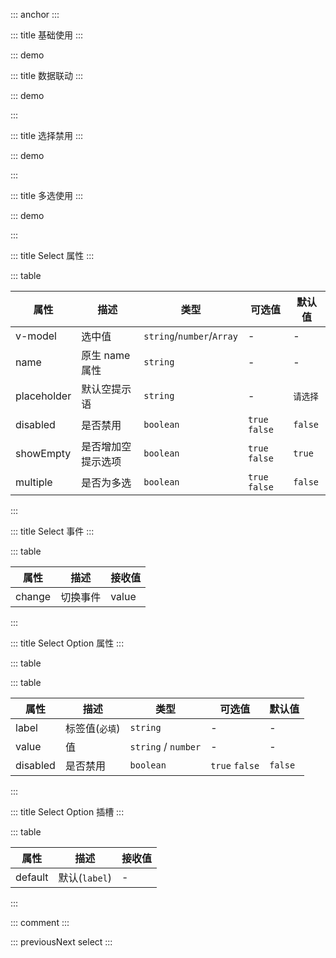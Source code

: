 ::: anchor
:::

::: title 基础使用
:::

::: demo

<template>
  <lay-select v-model="value">
    <lay-select-option value="1" label="学习"></lay-select-option>
    <lay-select-option value="2" label="编码"></lay-select-option>
    <lay-select-option value="3" label="运动"></lay-select-option>
  </lay-select>
</template>

<script>
import { ref } from 'vue'

export default {
  setup() {
    const value = ref(null);
    return {
      value
    }
  }
}
</script>


::: title 数据联动
:::

::: demo

<template>
  <lay-select v-model="value">
    <lay-select-option value="1" label="学习"></lay-select-option>
    <lay-select-option value="2" label="编码"></lay-select-option>
    <lay-select-option value="3" label="运动"></lay-select-option>
  </lay-select>
  <lay-button @click="change1">点击切换(当前值:{{value}})</lay-button>
</template>

<script>
import { ref } from 'vue'

export default {
  name:'selectChange',
  setup() {
    const value = ref(null);
    var i = 1;
    function change1(){
      value.value=i++%3+1
    }
    return {
      value,
      change1
    }
  }
}
</script>

:::

::: title 选择禁用
:::

::: demo

<template>
  <lay-select v-model="selected">
    <lay-select-option value="1" label="学习"></lay-select-option>
    <lay-select-option value="2" label="编码" disabled></lay-select-option>
    <lay-select-option value="3" label="运动"></lay-select-option>
  </lay-select>
</template>

<script>
import { ref } from 'vue'

export default {
  setup() {

    const selected = ref('1')

    return {
      selected
    }
  }
}
</script>

:::

::: title 多选使用
:::

::: demo

<template>
  <lay-select v-model="mvalue" @change="change" multiple>
    <lay-select-option value="1" label="学习"></lay-select-option>
    <lay-select-option value="2" label="编码" disabled></lay-select-option>
    <lay-select-option value="3" label="运动"></lay-select-option>
    <lay-select-option value="4" label="唱歌"></lay-select-option>
    <lay-select-option value="5" label="跳舞"></lay-select-option>
    <lay-select-option value="6" label="打篮球"></lay-select-option>
    <lay-select-option value="7" label="rap"></lay-select-option>
  </lay-select>
  <lay-button @click="mvalue=[1,5,7]">点击切换(当前值:{{mvalue.join()}})</lay-button>
</template>

<script>
import { ref,watch } from 'vue'

export default {
  setup() {
    const mvalue = ref(['1','2']);
    const change = function(val){
      console.log(val, mvalue.value)
    }
    return {
      mvalue,
      change
    }
  }
}
</script>

:::

::: title Select 属性
:::

::: table

| 属性          |         描述          |             类型          |     可选值      |   默认值 |
| ------------ | --------------------- | ------------------------- | -------------- | -------- |
| v-model      | 选中值                | `string`/`number`/`Array`  |        -       |    -    |
| name         | 原生 name 属性        | `string`                   |        -       |    -    |
| placeholder  | 默认空提示语          | `string`                   |        -       | `请选择` |
| disabled     | 是否禁用              | `boolean`                  | `true` `false` | `false` |
| showEmpty    | 是否增加空提示选项     | `boolean`                  | `true` `false` | `true` |
| multiple     | 是否为多选            | `boolean`                  | `true` `false` | `false` |


:::

::: title Select 事件
:::

::: table

| 属性    | 描述       |     接收值      |
| ------ | ---------- | --------------- |
| change | 切换事件    | value           |

:::

::: title Select Option 属性
:::

::: table


::: table

| 属性          |         描述          |             类型          |     可选值      |   默认值 |
| ------------ | --------------------- | ------------------------- | -------------- | -------- |
| label        | 标签值(`必填`)         | `string`                  |        -       |    -    |
| value        | 值                    | `string` / `number`       |        -       |    -    |
| disabled     | 是否禁用              | `boolean`                  | `true` `false` | `false` |

:::

::: title Select Option 插槽
:::

::: table

| 属性    |         描述       |     接收值      |
| ------- | ----------------- | --------------- |
| default | 默认(`label`)      |        -       |

:::

::: comment
:::

::: previousNext select
:::